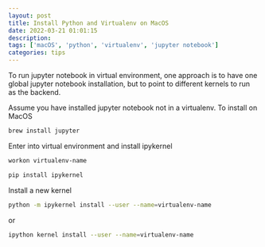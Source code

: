 ```yaml
---
layout: post
title: Install Python and Virtualenv on MacOS
date: 2022-03-21 01:01:15
description:
tags: ['macOS', 'python', 'virtualenv', 'jupyter notebook']
categories: tips
---
```

To run jupyter notebook in virtual environment, one approach is to have one global jupyter notebook installation, but to point to different kernels to run as the backend.

Assume you have installed jupyter notebook not in a virtualenv. To install on MacOS

```sh
brew install jupyter
```

Enter into virtual environment and install ipykernel
```sh
workon virtualenv-name

pip install ipykernel
```

Install a new kernel
```sh
python -m ipykernel install --user --name=virtualenv-name
```
or
```sh
ipython kernel install --user --name=virtualenv-name
```